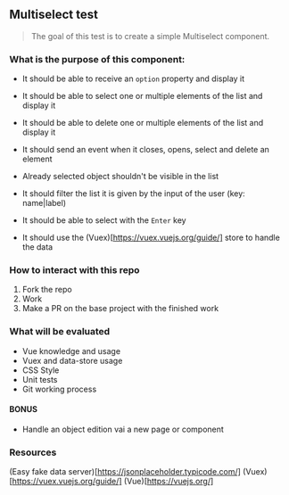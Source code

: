 ## Multiselect test

> The goal of this test is to create a simple Multiselect component.

### What is the purpose of this component:

- It should be able to receive an `option` property and display it
- It should be able to select one or multiple elements of the list and display it
- It should be able to delete one or multiple elements of the list and display it
- It should send an event when it closes, opens, select and delete an element
- Already selected object shouldn't be visible in the list

- It should filter the list it is given by the input of the user (key: name|label)
- It should be able to select with the `Enter` key

- It should use the (Vuex)[https://vuex.vuejs.org/guide/] store to handle the data

### How to interact with this repo

1) Fork the repo
2) Work
3) Make a PR on the base project with the finished work

### What will be evaluated

- Vue knowledge and usage
- Vuex and data-store usage
- CSS Style
- Unit tests
- Git working process

#### BONUS

- Handle an object edition vai a new page or component

### Resources

(Easy fake data server)[https://jsonplaceholder.typicode.com/]
(Vuex)[https://vuex.vuejs.org/guide/]
(Vue)[https://vuejs.org/]